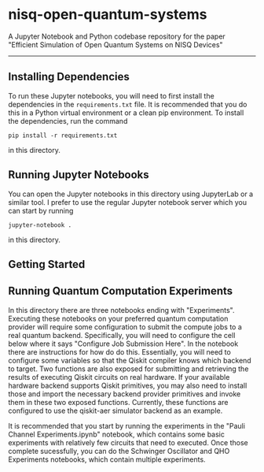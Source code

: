 # nisq-open-quantum-systems
A Jupyter Notebook and Python codebase repository for the paper "Efficient Simulation of Open Quantum Systems on NISQ Devices" 

---

## Installing Dependencies

To run these Jupyter notebooks, you will need to first install the dependencies in the `requirements.txt` file.
It is recommended that you do this in a Python virtual environment or a clean pip environment. To install the
dependencies, run the command
```
pip install -r requirements.txt
```
in this directory.

## Running Jupyter Notebooks

You can open the Jupyter notebooks in this directory using JupyterLab or a similar tool. I prefer to use the
regular Jupyter notebook server which you can start by running
```
jupyter-notebook .
```
in this directory.

## Getting Started

## Running Quantum Computation Experiments

In this directory there are three notebooks ending with "Experiments". Executing these notebooks on your preferred
quantum computation provider will require some configuration to submit the compute jobs
to a real quantum backend. Specifically, you will need to configure the cell below where it says "Configure
Job Submission Here". In the notebook there are instructions for how do do this. Essentially, you will need to
configure some variables so that the Qiskit compiler knows which backend to target. Two functions are also exposed
for submitting and retrieving the results of executing Qiskit circuits on real hardware. If your available
hardware backend supports Qiskit primitives, you may also need to install those and import the necessary backend
provider primitives and invoke them in these two exposed functions. Currently, these functions are configured
to use the qiskit-aer simulator backend as an example.

It is recommended that you start by running the experiments in the "Pauli Channel Experiments.ipynb" notebook,
which contains some basic experiments with relatively few circuits that need to executed. Once those complete
sucessfully, you can do the Schwinger Oscillator and QHO Experiments notebooks, which contain multiple experiments.
